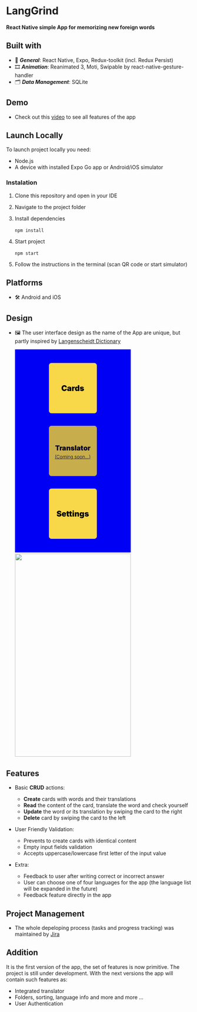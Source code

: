 # LangGrind

 **React Native simple App for memorizing new foreign words** 
 
## Built with
- 🚩 ***General***: React Native, Expo, Redux-toolkit (incl. Redux Persist)
- 🎞 ***Animation***: Reanimated 3, Moti, Swipable by react-native-gesture-handler
- 🗂 ***Data Management***: SQLite

## Demo
- Check out this [video](https://www.youtube.com/watch?v=8i9twAs2W1Y) to see all features of the app

## Launch Locally 

To launch project locally you need:

- Node.js
- A device with installed Expo Go app or Android/iOS simulator

### Instalation

1. Clone this repository and open in your IDE  
2. Navigate to the project folder
3. Install dependencies

   `npm install`

4. Start project
   
   `npm start`
   
5. Follow the instructions in the terminal (scan QR code or start simulator)

## Platforms

- 🛠 Android and iOS

## Design

  - 🖼 The user interface design as the name of the App are unique, but partly inspired by [Langenscheidt Dictionary](https://en.langenscheidt.com/)
    
    <img src="https://github.com/Evgkl98/langGrind/blob/main/demo/menu.PNG" width="315" height="550">
    <img src = "https://github.com/Evgkl98/langGrind/blob/main/demo/demo.gif" width="315" height="550">
    
## Features

- Basic **CRUD** actions: 
  - **Create** cards with words and their translations
  - **Read** the content of the card, translate the word and check yourself
  - **Update** the word or its translation by swiping the card to the right
  - **Delete** card by swiping the card to the left
  
    
- User Friendly Validation:

  - Prevents to create cards with identical content
  - Empty input fields validation
  - Accepts uppercase/lowercase first letter of the input value

- Extra:
  - Feedback to user after writing correct or incorrect answer
  - User can choose one of four languages for the app (the language list will be expanded in the future)
  - Feedback feature directly in the app


## Project Management

- The whole depeloping process (tasks and progress tracking) was maintained by [Jira](https://www.atlassian.com/software/jira)
 
## Addition
  
It is the first version of the app, the set of features is now primitive. The project is still under development. With the next versions the app will contain such features as:

  - Integrated translator
  - Folders, sorting, language info and more and more ...
  - User Authentication

